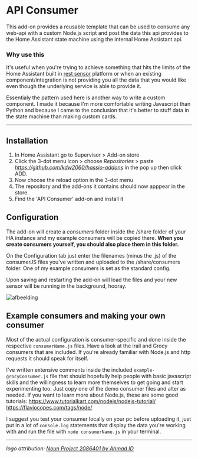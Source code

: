 # API Consumer

This add-on provides a reusable template that can be used to consume any web-api with a custom Node.js script and post the data this api provides to the Home Assistant state machine using the internal Home Assistant api. 

### Why use this
It's useful when you're trying to achieve something that hits the limits of the Home Assistant built in [rest sensor](https://www.home-assistant.io/integrations/rest/) platform or when an existing component/integration is not providing you all the data that you would like even though the underlying service is able to provide it. 

Essentialy the pattern used here is another way to write a custom component. I made it because I'm more comfortable writing Javascript than Python and because I came to the conclusion that it's better to stuff data in the state machine than making custom cards. 



---

## Installation

1. In Home Assistant go to Supervisor > Add-on store
2. Click the 3-dot menu icon > choose _Repositories_ > paste _https://github.com/kdw2060/hassio-addons_ in the pop up then click ADD.
3. Now choose the reload option in the 3-dot menu
4. The repository and the add-ons it contains should now apppear in the store.
5. Find the 'API Consumer' add-on and install it


## Configuration
The add-on will create a _consumers_ folder inside the /share folder of your HA instance and my example consumers will be copied there. **When you create consumers yourself, you should also place them in this folder.**

On the Configuration tab just enter the filenames (minus the .js) of the consumerJS files you've written and uploaded to the /share/consumers folder. One of my example consumers is set as the standard config.

Upon saving and restarting the add-on will load the files and your new sensor will be running in the background, hooray.

![afbeelding](https://github.com/kdw2060/hassio-addons/raw/master/hassio-addon-api-consumer/config-api-consumer.png)


## Example consumers and making your own consumer
Most of the actual configuration is consumer-specific and done inside the respective `consumerName.js` files. Have a look at the irail and Grocy consumers that are included. If you're already familiar with Node.js and http requests it should speak for itself.


I've written extensive comments inside the included `example-grocyConsumer.js` file that should hopefully help people with basic javascript skills and the willingness to learn more themselves to get going and start experimenting too. Just copy one of the demo consumer files and alter as needed. If you want to learn more about Node.js, these are some good tutorials:
https://www.tutorialkart.com/nodejs/nodejs-tutorial/ 
https://flaviocopes.com/tags/node/

I suggest you test your consumer locally on your pc before uploading it, just put in a lot of `console.log` statements that display the data you're working with and run the file with `node consumerName.js` in your terminal.


---
_logo attribution: [Noun Project 2086401 by Ahmad ID]( https://thenounproject.com/term/api/2086401/)_
